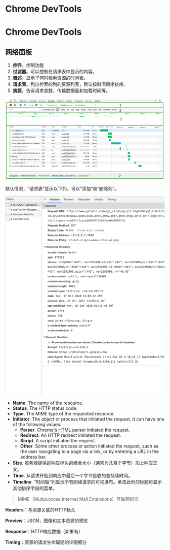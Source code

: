 # Chrome DevTools


# Chrome DevTools

## 网络面板

1. **控件**。控制功能
2. **过滤器**。可以控制在请求表中显示的内容。
3. **概述**。显示了何时检索资源的时间表。
4. **请求表**。列出检索的到的资源列表，默认按时间顺序排序。
5. **摘要**。告诉请求总数，传输数据量和加载时间等。

![panels](/Chrome-DevTools/panes.png)

默认情况，“请求表”显示以下列。可以“添加”和“删除列”。

![panes2](/Chrome-DevTools/panes2.png)

- **Name**. The name of the resource.
- **Status**. The HTTP status code.
- **Type**. The MIME type of the requested resource.
- **Initiator**. The object or process that initiated the request. It can have one of the following values:
  - **Parser**. Chrome's HTML parser initiated the request.
  - **Redirect**. An HTTP redirect initiated the request.
  - **Script**. A script initiated the request.
  - **Other**. Some other process or action initiated the request, such as the user navigating to a page via a link, or by entering a URL in the address bar.
- **Size**. 服务器提供的响应标头的组合大小（通常为几百个字节）加上响应正文。
- **Time**. 从请求开始到响应中最后一个字节接收的总持续时间。
- **Timeline**. “时间轴”列显示所有网络请求的可视瀑布。单击此列的标题将显示其他排序字段的菜单。

> MIME（Mutipurpose Internet Mail Extensions）互联网标准



**Headers**：与资源关联的HTTP标头

**Preview**：JSON，图像和文本资源的预览

**Response**：HTTP响应数据（如果有）

**Timing**：资源的请求生命周期的详细细分
